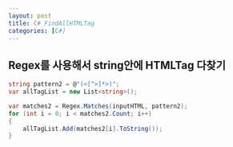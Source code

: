 ```yaml
---
layout: post
title: C# FindAllHTMLTag
categories: [C#]
---
```


## Regex를 사용해서 string안에 HTMLTag 다찾기

```c#
string pattern2 = @"(<[^>]*>)";
var allTagList = new List<string>();

var matches2 = Regex.Matches(inputHTML, pattern2);
for (int i = 0; i < matches2.Count; i++)
{
    allTagList.Add(matches2[i].ToString());
}
```
